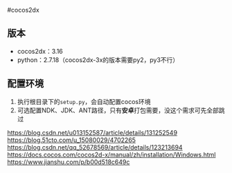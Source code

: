 #cocos2dx 
## 版本
- cocos2dx：3.16
- python：2.7.18（cocos2dx-3x的版本需要py2，py3不行）

## 配置环境
1. 执行根目录下的`setup.py`，会自动配置cocos环境
2. 可选配置NDK、JDK、ANT路径，只有**安卓**打包需要，没这个需求可先全部跳过



https://blog.csdn.net/u013152587/article/details/131252549
https://blog.51cto.com/u_15080029/4702265
https://blog.csdn.net/qq_52678569/article/details/123213694
https://docs.cocos.com/cocos2d-x/manual/zh/installation/Windows.html
https://www.jianshu.com/p/b00d518c649c